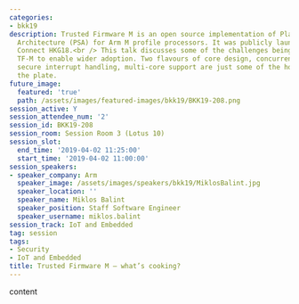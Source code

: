 ```yaml
---
categories:
- bkk19
description: Trusted Firmware M is an open source implementation of Platform Security
  Architecture (PSA) for Arm M profile processors. It was publicly launched in Linaro
  Connect HKG18.<br /> This talk discusses some of the challenges being tackled in
  TF-M to enable wider adoption. Two flavours of core design, concurrent context management,
  secure interrupt handling, multi-core support are just some of the hot issues on
  the plate.
future_image:
  featured: 'true'
  path: /assets/images/featured-images/bkk19/BKK19-208.png
session_active: Y
session_attendee_num: '2'
session_id: BKK19-208
session_room: Session Room 3 (Lotus 10)
session_slot:
  end_time: '2019-04-02 11:25:00'
  start_time: '2019-04-02 11:00:00'
session_speakers:
- speaker_company: Arm
  speaker_image: /assets/images/speakers/bkk19/MiklosBalint.jpg
  speaker_location: ''
  speaker_name: Miklos Balint
  speaker_position: Staff Software Engineer
  speaker_username: miklos.balint
session_track: IoT and Embedded
tag: session
tags:
- Security
- IoT and Embedded
title: Trusted Firmware M – what’s cooking?
---
```


content